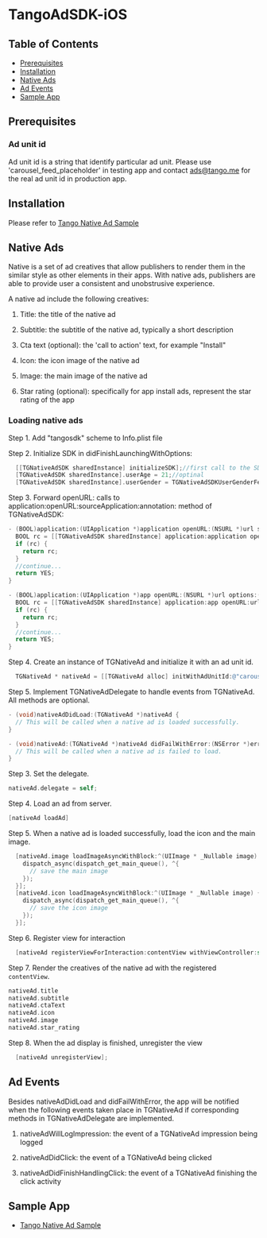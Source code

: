 # TangoAdSDK-iOS

## Table of Contents
* [Prerequisites](##prerequisites)
* [Installation](#installation)
* [Native Ads](#native-ads)
* [Ad Events](#ad-events)
* [Sample App](#sample-app)

## Prerequisites

### Ad unit id 

Ad unit id is a string that identify particular ad unit. Please use 'carousel_feed_placeholder' in testing app and contact [ads@tango.me](ads@tango.me) for the real ad unit id in production app. 

## Installation

Please refer to [Tango Native Ad Sample](https://github.com/TangoSDK/TangoAdSDK-iOS/tree/master/TangoNativeAdSample) 

## Native Ads

Native is a set of ad creatives that allow publishers to render them in the similar style as other elements in their apps. With native ads, publishers are able to provide user a consistent and unobstrusive experience. 

A native ad include the following creatives:

1. Title: the title of the native ad

2. Subtitle: the subtitle of the native ad, typically a short description

3. Cta text (optional): the 'call to action' text, for example "Install"

4. Icon: the icon image of the native ad 

5. Image: the main image of the native ad

6. Star rating (optional): specifically for app install ads, represent the star rating of the app 


### Loading native ads
Step 1. Add "tangosdk" scheme to Info.plist file

Step 2. Initialize SDK in didFinishLaunchingWithOptions:
```objectivec
  [[TGNativeAdSDK sharedInstance] initializeSDK];//first call to the SDK, must be called on main thread
  [TGNativeAdSDK sharedInstance].userAge = 21;//optinal
  [TGNativeAdSDK sharedInstance].userGender = TGNativeAdSDKUserGenderFemale;//optional, defaults to TGNativeAdSDKUserGenderUnknown
```

Step 3. Forward openURL: calls to application:openURL:sourceApplication:annotation: method of TGNativeAdSDK:
```objectivec
- (BOOL)application:(UIApplication *)application openURL:(NSURL *)url sourceApplication:(NSString *)sourceApplication annotation:(id)annotation {
  BOOL rc = [[TGNativeAdSDK sharedInstance] application:application openURL:url sourceApplication:sourceApplication annotation:annotation];
  if (rc) {
    return rc;
  }
  //continue...
  return YES;
}

- (BOOL)application:(UIApplication *)app openURL:(NSURL *)url options:(NSDictionary<UIApplicationOpenURLOptionsKey, id> *)options {
  BOOL rc = [[TGNativeAdSDK sharedInstance] application:app openURL:url sourceApplication:nil annotation:[NSNull null]];
  if (rc) {
    return rc;
  }
  //continue...
  return YES;
}
```

Step 4. Create an instance of TGNativeAd and initialize it with an ad unit id. 
```objectivec
  TGNativeAd * nativeAd = [[TGNativeAd alloc] initWithAdUnitId:@"carousel_feed_placeholder"];
```

Step 5. Implement TGNativeAdDelegate to handle events from TGNativeAd. All methods are optional. 
```objectivec
- (void)nativeAdDidLoad:(TGNativeAd *)nativeAd {
  // This will be called when a native ad is loaded successfully. 
}

- (void)nativeAd:(TGNativeAd *)nativeAd didFailWithError:(NSError *)error {
  // This will be called when a native ad is failed to load. 
}

```

Step 3. Set the delegate. 
```objectivec
nativeAd.delegate = self; 
```

Step 4. Load an ad from server. 
```objectivec
[nativeAd loadAd]
```

Step 5. When a native ad is loaded successfully, load the icon and the main image. 
```objectivec
  [nativeAd.image loadImageAsyncWithBlock:^(UIImage * _Nullable image) {
    dispatch_async(dispatch_get_main_queue(), ^{
      // save the main image 
    });
  }];
  [nativeAd.icon loadImageAsyncWithBlock:^(UIImage * _Nullable image) {
    dispatch_async(dispatch_get_main_queue(), ^{
      // save the icon image
    });
  }];
```

Step 6. Register view for interaction
```objectivec
  [nativeAd registerViewForInteraction:contentView withViewController:self];
```

Step 7. Render the creatives of the native ad with the registered `contentView`. 
```objectivec
nativeAd.title
nativeAd.subtitle
nativeAd.ctaText
nativeAd.icon
nativeAd.image
nativeAd.star_rating
```

Step 8. When the ad display is finished, unregister the view 
```objectivec
  [nativeAd unregisterView];
```

## Ad Events

Besides nativeAdDidLoad and didFailWithError, the app will be notified when the following events taken place in TGNativeAd if corresponding methods in TGNativeAdDelegate are implemented.

1. nativeAdWillLogImpression: the event of a TGNativeAd impression being logged

2. nativeAdDidClick: the event of a TGNativeAd being clicked

3. nativeAdDidFinishHandlingClick: the event of a TGNativeAd finishing the click activity


## Sample App

* [Tango Native Ad Sample](https://github.com/TangoSDK/TangoAdSDK-iOS/tree/master/TangoNativeAdSample)

